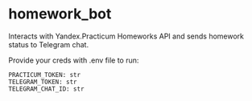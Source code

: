 # homework_bot
Interacts with Yandex.Practicum Homeworks API and sends homework status to Telegram chat.

Provide your creds with .env file to run:
```
PRACTICUM_TOKEN: str
TELEGRAM_TOKEN: str
TELEGRAM_CHAT_ID: str
```
